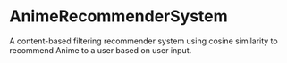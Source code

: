 # AnimeRecommenderSystem

A content-based filtering recommender system using cosine similarity to recommend Anime to a user based on user input.
